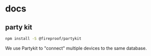 # docs

## party kit

```sh
npm install -S @fireproof/partykit
```

We use Partykit to "connect" multiple devices to the same database.
